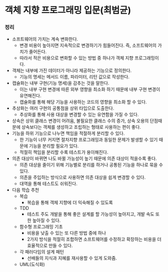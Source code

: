 # 객체 지향 프로그래밍 입문(최범균)

### 정리

- 소프트웨어의 가치는 계속 변화한다.
    - 변경 비용이 높아지면 지속적으로 변경하기가 힘들어진다. 즉, 소프트웨어의 가치가 줄어든다.
    - 따라서 적은 비용으로 변화할 수 있는 방법 중 하나가 객체 지향 프로그래밍이다.
- 객체는 내부에 가진 데이터가 아니라 제공하는 기능으로 정의한다.
    - 기능의 명세는 메서드 이름, 파라미터, 리턴 값으로 작성한다.
- 캡슐화는 내부 구현(기능 명세)을 감추는 것을 말한다.
    - 이는 내부 구현 변경에 따른 외부 영향을 최소화 하기 때문에 내부 구현 변경이 유연해진다.
    - 캡슐화를 통해 해당 기능을 사용하는 코드의 영향을 최소화 할 수 있다.
- 추상화는 여러 구현의 공통점을 상위 타입으로 도출한다.
    - 추상화를 통해 사용 대상을 변경할 수 있는 유연함을 가질 수 있다.
- 상속은 상위 클래스 변경이 어려움, 불필요한 클래스 수의 증가, 상속 오용의 단점때문에 상속보다는 객체를 생성하고 조립하는 형태로 사용하는 편이 좋다.
- 기능을 하위 기능으로 나누면 책임을 적절하게 분리할 수 있다.
    - 한 기능이 너무 커지면 절차지향 프로그래밍과 동일한 문제가 발생할 수 있기 때문에 기능을 분리할 필요가 있다.
    - 적절히 책임을 분리할 수록 테스트가 용이해진다.
- 의존 대상이 바뀌면 나도 바뀔 가능성이 높기 때문에 의존 대상이 적을수록 좋다.
    - 의존 대상을 줄이기 위해 기능별로 분리를 하거나 공통된 기능을 하나로 묶을 수 있다.
    - 의존을 주입하는 방식으로 사용하면 의존 대상을 쉽게 변경할 수 있다.
    - 대역을 통해 테스트도 쉬워진다.
- 다음 학습 추천
    - 복습
        - 복습을 통해 객체 지향에 더 익숙해질 수 있도록
    - TDD
        - 테스트 주도 개발을 통해 좋은 설계를 할 가능성이 높아지고, 개발 속도 또한 높아질 수 있다.
    - 함수형 프로그래밍 기초
        - 비용을 낮출 수 있는 또 다른 방법 중에 하나
        - 2가지 방식을 적절히 조합하면 소프트웨어를 수정하고 확장하는 비용을 더 효율적으로 만들 수 있다.
    - 각 패러다임의 설계 패턴
        - 선배들의 지식과 지혜를 재사용할 수 있게 도와줌.
    - UML(도식화)
